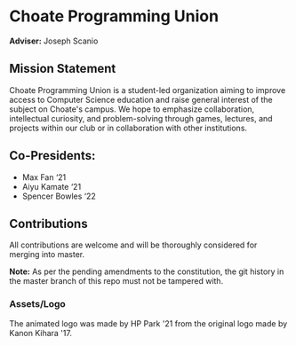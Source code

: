 # Choate Programming Union
**Adviser:** Joseph Scanio 

## Mission Statement
Choate Programming Union is a student-led organization aiming to improve access to Computer Science education and raise general interest of the subject on Choate's campus. We hope to emphasize collaboration, intellectual curiosity, and problem-solving through games, lectures, and projects within our club or in collaboration with other institutions. 

## Co-Presidents: 
- Max Fan ‘21
- Aiyu Kamate ‘21
- Spencer Bowles ‘22

## Contributions
All contributions are welcome and will be thoroughly considered for merging into master.

**Note:** As per the pending amendments to the constitution, the git history in the master branch of this repo must not be tampered with.

### Assets/Logo
The animated logo was made by HP Park '21 from the original logo made by Kanon Kihara '17.
